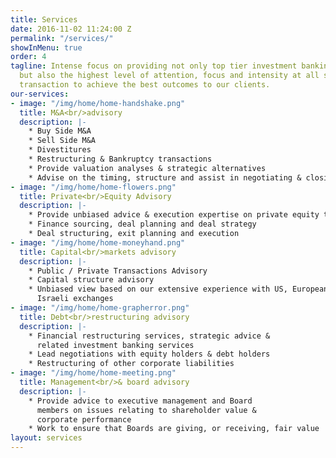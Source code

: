 ```yaml
---
title: Services
date: 2016-11-02 11:24:00 Z
permalink: "/services/"
showInMenu: true
order: 4
tagline: Intense focus on providing not only top tier investment banking capabilities,
  but also the highest level of attention, focus and intensity at all stages of a
  transaction to achieve the best outcomes to our clients.
our-services:
- image: "/img/home/home-handshake.png"
  title: M&A<br/>advisory
  description: |-
    * Buy Side M&A
    * Sell Side M&A
    * Divestitures
    * Restructuring & Bankruptcy transactions
    * Provide valuation analyses & strategic alternatives
    * Advise on the timing, structure and assist in negotiating & closing
- image: "/img/home/home-flowers.png"
  title: Private<br/>Equity Advisory
  description: |-
    * Provide unbiased advice & execution expertise on private equity transactions
    * Finance sourcing, deal planning and deal strategy
    * Deal structuring, exit planning and execution
- image: "/img/home/home-moneyhand.png"
  title: Capital<br/>markets advisory
  description: |-
    * Public / Private Transactions Advisory
    * Capital structure advisory
    * Unbiased view based on our extensive experience with US, European & 
      Israeli exchanges
- image: "/img/home/home-grapherror.png"
  title: Debt<br/>restructuring advisory
  description: |-
    * Financial restructuring services, strategic advice & 
      related investment banking services
    * Lead negotiations with equity holders & debt holders
    * Restructuring of other corporate liabilities
- image: "/img/home/home-meeting.png"
  title: Management<br/>& board advisory
  description: |-
    * Provide advice to executive management and Board
      members on issues relating to shareholder value &
      corporate performance
    * Work to ensure that Boards are giving, or receiving, fair value
layout: services
---
```

